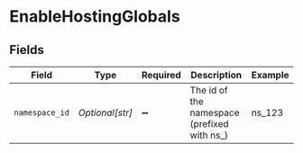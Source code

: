 # EnableHostingGlobals


## Fields

| Field                                       | Type                                        | Required                                    | Description                                 | Example                                     |
| ------------------------------------------- | ------------------------------------------- | ------------------------------------------- | ------------------------------------------- | ------------------------------------------- |
| `namespace_id`                              | *Optional[str]*                             | :heavy_minus_sign:                          | The id of the namespace (prefixed with ns_) | ns_123                                      |